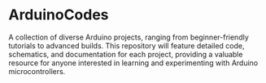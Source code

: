 # ArduinoCodes
A collection of diverse Arduino projects, ranging from beginner-friendly tutorials to advanced builds. This repository will feature detailed code, schematics, and documentation for each project, providing a valuable resource for anyone interested in learning and experimenting with Arduino microcontrollers.
